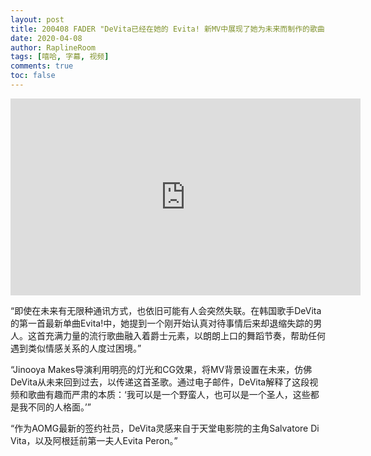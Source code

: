 ```yaml
---
layout: post
title: 200408 FADER "DeVita已经在她的 Evita! 新MV中展现了她为未来而制作的歌曲”【MV中字】
date: 2020-04-08
author: RaplineRoom
tags: [嘻哈, 字幕, 视频]
comments: true
toc: false
---
```


<div class='video-container'><iframe width="560" height="315" src="https://www.youtube.com/embed/i66mvf1bh8M" frameborder="0" allow="accelerometer; autoplay; encrypted-media; gyroscope; picture-in-picture" allowfullscreen></iframe></div>

“即使在未来有无限种通讯方式，也依旧可能有人会突然失联。在韩国歌手DeVita的第一首最新单曲Evita!中，她提到一个刚开始认真对待事情后来却退缩失踪的男人。这首充满力量的流行歌曲融入着爵士元素，以朗朗上口的舞蹈节奏，帮助任何遇到类似情感关系的人度过困境。”

“Jinooya Makes导演利用明亮的灯光和CG效果，将MV背景设置在未来，仿佛DeVita从未来回到过去，以传递这首圣歌。通过电子邮件，DeVita解释了这段视频和歌曲有趣而严肃的本质：‘我可以是一个野蛮人，也可以是一个圣人，这些都是我不同的人格面。’”

“作为AOMG最新的签约社员，DeVita灵感来自于天堂电影院的主角Salvatore Di Vita，以及阿根廷前第一夫人Evita Peron。”
